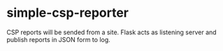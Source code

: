 # simple-csp-reporter
CSP reports will be sended from a site. Flask acts as listening server and publish reports in JSON form to log.
